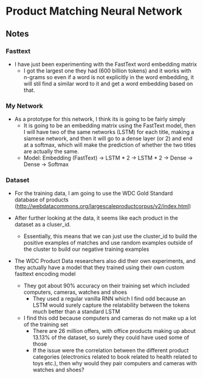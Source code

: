 # Product Matching Neural Network

## Notes

### Fasttext
* I have just been experimenting with the FastText word embedding matrix
   * I got the largest one they had (600 billion tokens) and it works with n-grams so even if a word is not explicitly in the word embedding, it will stil find a similar word to it and get a word embedding based on that.

### My Network
* As a prototype for this network, I think its is going to be fairly simply
   * It is going to be an embedding matrix using the FastText model, then I will have two of the same networks (LSTM) for each title, making a siamese network, and then it will go to a dense layer (or 2) and end at a softmax, which will make the prediction of whether the two titles are actually the same.
   * Model: Embedding (FastText) -> LSTM * 2 -> LSTM * 2 -> Dense -> Dense -> Softmax

### Dataset
* For the training data, I am going to use the WDC Gold Standard database of products (http://webdatacommons.org/largescaleproductcorpus/v2/index.html)

* After further looking at the data, it seems like each product in the dataset as a cluser_id.
   * Essentially, this means that we can just use the cluster_id to build the positive examples of matches and use random examples outside of the cluster to build our negative training examples

* The WDC Product Data researchers also did their own experiments, and they actually have a model that they trained using their own custom fasttext encoding model
   * They got about 90% accuracy on their training set which included computers, cameras, watches and shoes
      * They used a regular vanilla RNN which I find odd because an LSTM would surely capture the relatability between the tokens much better than a standard LSTM
   * I find this odd because computers and cameras do not make up a lot of the training set
      * There are 26 million offers, with office products making up about 13.13% of the dataset, so surely they could have used some of those
      * If the issue were the correlation between the different product categories (electronics related to book related to health related to toys etc.), then why would they pair computers and cameras with watches and shoes?
